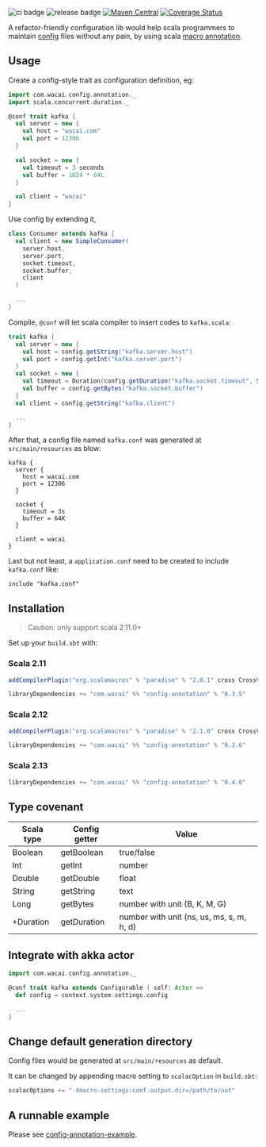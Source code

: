 ![ci badge](https://github.com/zhongl/config-annotation/workflows/CI/badge.svg) ![release badge](https://github.com/zhongl/config-annotation/workflows/Release/badge.svg) [![Maven Central](https://img.shields.io/maven-central/v/com.wacai/config-annotation_2.13)](https://search.maven.org/artifact/com.wacai/config-annotation_2.13) [![Coverage Status](https://coveralls.io/repos/github/zhongl/config-annotation/badge.svg?branch=master)](https://coveralls.io/github/zhongl/config-annotation?branch=master)

A refactor-friendly configuration lib would help scala programmers to maintain [config][conf] files without any pain,
by using scala [macro annotation][mcr].

## Usage

Create a config-style trait as configuration definition, eg:

```scala
import com.wacai.config.annotation._
import scala.concurrent.duration._

@conf trait kafka {
  val server = new {
    val host = "wacai.com"
    val port = 12306
  }

  val socket = new {
    val timeout = 3 seconds
    val buffer = 1024 * 64L
  }

  val client = "wacai"
}
```

Use config by extending it,

```scala
class Consumer extends kafka {
  val client = new SimpleConsumer(
    server.host,
    server.port,
    socket.timeout,
    socket.buffer,
    client
  )

  ...
}
```

Compile, `@conf` will let scala compiler to insert codes to `kafka.scala`:

```scala
trait kafka {
  val server = new {
    val host = config.getString("kafka.server.host")
    val port = config.getInt("kafka.server.port")
  }
  val socket = new {
    val timeout = Duration(config.getDuration("kafka.socket.timeout", SECONDS))
    val buffer = config.getBytes("kafka.socket.buffer")
  }
  val client = config.getString("kafka.client")

  ...
}
```

After that, a config file named `kafka.conf` was generated at `src/main/resources` as blow:

```
kafka {
  server {
    host = wacai.com
    port = 12306
  }

  socket {
    timeout = 3s
    buffer = 64K
  }

  client = wacai
}

```

Last but not least, a `application.conf` need to be created to include `kafka.conf` like:

```
include "kafka.conf"
```


## Installation

> Caution: only support scala 2.11.0+

Set up your `build.sbt` with:

### Scala 2.11

```scala
addCompilerPlugin("org.scalamacros" % "paradise" % "2.0.1" cross CrossVersion.full)

libraryDependencies += "com.wacai" %% "config-annotation" % "0.3.5"
```

### Scala 2.12

```scala
addCompilerPlugin("org.scalamacros" % "paradise" % "2.1.0" cross CrossVersion.full)

libraryDependencies += "com.wacai" %% "config-annotation" % "0.3.6"
```

### Scala 2.13

```scala
libraryDependencies += "com.wacai" %% "config-annotation" % "0.4.0"
```


## Type covenant

|Scala type | Config getter | Value      |
|-----------|---------------|------------|
| Boolean   | getBoolean    | true/false |
| Int       | getInt        | number     |
| Double    | getDouble     | float      |
| String    | getString     | text       |
| Long      | getBytes      | number with unit (B, K, M, G)       |
| +Duration | getDuration   | number with unit (ns, us, ms, s, m, h, d)|


## Integrate with akka actor

```scala
import com.wacai.config.annotation._

@conf trait kafka extends Configurable { self: Actor =>
  def config = context.system.settings.config

  ...
}
```

## Change default generation directory

Config files would be generated at `src/main/resources` as default.

It can be changed by appending macro setting to `scalacOption` in `build.sbt`:

```scala
scalacOptions += "-Xmacro-settings:conf.output.dir=/path/to/out"
```

## A runnable example

Please see [config-annotation-example][cae].


[mcr]:http://docs.scala-lang.org/overviews/macros/annotations.html
[conf]:https://github.com/typesafehub/config
[cae]:https://github.com/wacai/config-annotation-example

